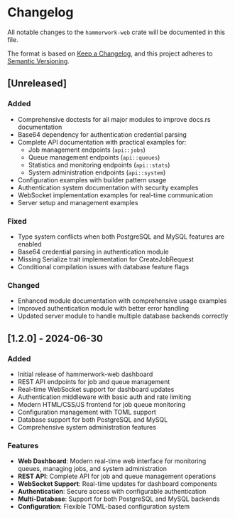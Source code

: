 # Changelog

All notable changes to the `hammerwork-web` crate will be documented in this file.

The format is based on [Keep a Changelog](https://keepachangelog.com/en/1.0.0/),
and this project adheres to [Semantic Versioning](https://semver.org/spec/v2.0.0.html).

## [Unreleased]

### Added
- Comprehensive doctests for all major modules to improve docs.rs documentation
- Base64 dependency for authentication credential parsing
- Complete API documentation with practical examples for:
  - Job management endpoints (`api::jobs`)
  - Queue management endpoints (`api::queues`) 
  - Statistics and monitoring endpoints (`api::stats`)
  - System administration endpoints (`api::system`)
- Configuration examples with builder pattern usage
- Authentication system documentation with security examples
- WebSocket implementation examples for real-time communication
- Server setup and management examples

### Fixed
- Type system conflicts when both PostgreSQL and MySQL features are enabled
- Base64 credential parsing in authentication module
- Missing Serialize trait implementation for CreateJobRequest
- Conditional compilation issues with database feature flags

### Changed
- Enhanced module documentation with comprehensive usage examples
- Improved authentication module with better error handling
- Updated server module to handle multiple database backends correctly

## [1.2.0] - 2024-06-30

### Added
- Initial release of hammerwork-web dashboard
- REST API endpoints for job and queue management
- Real-time WebSocket support for dashboard updates
- Authentication middleware with basic auth and rate limiting
- Modern HTML/CSS/JS frontend for job queue monitoring
- Configuration management with TOML support
- Database support for both PostgreSQL and MySQL
- Comprehensive system administration features

### Features
- **Web Dashboard**: Modern real-time web interface for monitoring queues, managing jobs, and system administration
- **REST API**: Complete API for job and queue management operations
- **WebSocket Support**: Real-time updates for dashboard components
- **Authentication**: Secure access with configurable authentication
- **Multi-Database**: Support for both PostgreSQL and MySQL backends
- **Configuration**: Flexible TOML-based configuration system